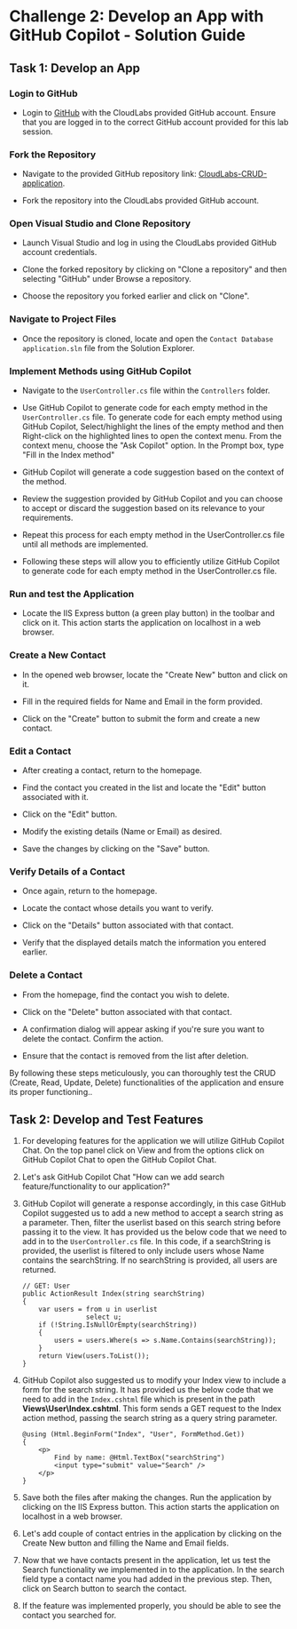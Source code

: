 # Challenge 2: Develop an App with GitHub Copilot - Solution Guide

## Task 1: Develop an App

### Login to GitHub

- Login to [GitHub](https://github.com/login) with the CloudLabs provided GitHub account. Ensure that you are logged in to the correct GitHub account provided for this lab session.

### Fork the Repository

- Navigate to the provided GitHub repository link: [CloudLabs-CRUD-application](https://github.com/CloudLabsAI-Azure/CloudLabs-CRUD-application).

- Fork the repository into the CloudLabs provided GitHub account.

### Open Visual Studio and Clone Repository

- Launch Visual Studio and log in using the CloudLabs provided GitHub account credentials.

- Clone the forked repository by clicking on "Clone a repository" and then selecting "GitHub" under Browse a repository.

- Choose the repository you forked earlier and click on "Clone".

### Navigate to Project Files

- Once the repository is cloned, locate and open the `Contact Database application.sln` file from the Solution Explorer.

### Implement Methods using GitHub Copilot

- Navigate to the `UserController.cs` file within the `Controllers` folder.

- Use GitHub Copilot to generate code for each empty method in the `UserController.cs` file. To generate code for each empty method using GitHub Copilot, Select/highlight the lines of the empty method and then Right-click on the highlighted lines to open the context menu. From the context menu, choose the "Ask Copilot" option. In the Prompt box, type "Fill in the Index method"

- GitHub Copilot will generate a code suggestion based on the context of the method.

- Review the suggestion provided by GitHub Copilot and you can choose to accept or discard the suggestion based on its relevance to your requirements.

- Repeat this process for each empty method in the UserController.cs file until all methods are implemented.

- Following these steps will allow you to efficiently utilize GitHub Copilot to generate code for each empty method in the UserController.cs file.

### Run and test the Application

- Locate the IIS Express button (a green play button) in the toolbar and click on it. This action starts the application on localhost in a web browser.

### Create a New Contact

- In the opened web browser, locate the "Create New" button and click on it.

- Fill in the required fields for Name and Email in the form provided.

- Click on the "Create" button to submit the form and create a new contact.

### Edit a Contact

- After creating a contact, return to the homepage.

- Find the contact you created in the list and locate the "Edit" button associated with it.

- Click on the "Edit" button.

- Modify the existing details (Name or Email) as desired.

- Save the changes by clicking on the "Save" button.

### Verify Details of a Contact

- Once again, return to the homepage.

- Locate the contact whose details you want to verify.

- Click on the "Details" button associated with that contact.

- Verify that the displayed details match the information you entered earlier.

### Delete a Contact

- From the homepage, find the contact you wish to delete.

- Click on the "Delete" button associated with that contact.

- A confirmation dialog will appear asking if you're sure you want to delete the contact. Confirm the action.

- Ensure that the contact is removed from the list after deletion.

By following these steps meticulously, you can thoroughly test the CRUD (Create, Read, Update, Delete) functionalities of the application and ensure its proper functioning..

## Task 2: Develop and Test Features

1. For developing features for the application we will utilize GitHub Copilot Chat. On the top panel click on View and from the options click on GitHub Copilot Chat to open the GitHub Copilot Chat.

1. Let's ask GitHub Copilot Chat "How can we add search feature/functionality to our application?"

1. GitHub Copilot will generate a response accordingly, in this case GitHub Copilot suggested us to add a new method to accept a search string as a parameter. Then, filter the userlist based on this search string before passing it to the view. It has provided us the below code that we need to add in to the `UserController.cs` file. In this code, if a searchString is provided, the userlist is filtered to only include users whose Name contains the searchString. If no searchString is provided, all users are returned.

    ```
    // GET: User
    public ActionResult Index(string searchString)
    {
        var users = from u in userlist
                    select u;
        if (!String.IsNullOrEmpty(searchString))
        {
            users = users.Where(s => s.Name.Contains(searchString));
        }
        return View(users.ToList());
    }
    ```

1. GitHub Copilot also suggested us to modify your Index view to include a form for the search string. It has provided us the below code that we need to add in the `Index.cshtml` file which is present in the path **Views\User\Index.cshtml**. This form sends a GET request to the Index action method, passing the search string as a query string parameter.


    ```
    @using (Html.BeginForm("Index", "User", FormMethod.Get))
    {
        <p>
            Find by name: @Html.TextBox("searchString") 
            <input type="submit" value="Search" />
        </p>
    }
    ``` 

1. Save both the files after making the changes. Run the application by clicking on the IIS Express button. This action starts the application on localhost in a web browser.

1. Let's add couple of contact entries in the application by clicking on the Create New button and filling the Name and Email fields.

1. Now that we have contacts present in the application, let us test the Search functionality we implemented in to the application. In the search field type a contact name you had added in the previous step. Then, click on Search button to search the contact. 

1. If the feature was implemented properly, you should be able to see the contact you searched for. 